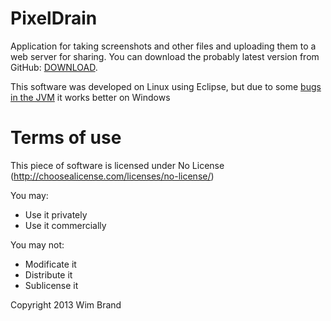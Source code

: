 PixelDrain
========

Application for taking screenshots and other files and uploading them to a web server for sharing.
You can download the probably latest version from GitHub: [DOWNLOAD][2].

This software was developed on Linux using Eclipse, but due to some [bugs in the JVM][1] it works better on Windows

Terms of use
========
This piece of software is licensed under No License (http://choosealicense.com/licenses/no-license/)

You may:
 - Use it privately
 - Use it commercially

You may not:
 - Modificate it
 - Distribute it
 - Sublicense it

Copyright 2013 Wim Brand



[1]: https://github.com/Fornax96/PixelDrain/issues?labels=JVM+bug&state=open
[2]: https://github.com/Fornax96/PixelDrain/blob/master/PixelDrain.zip?raw=true
